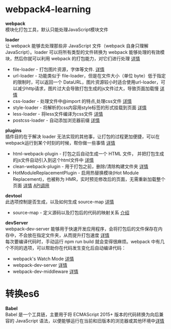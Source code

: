 # webpack4-learning

**webpack<br>**
模块化打包工具，默认只能处理JavaScript模块文件<br>

**loader<br>**
让 webpack 能够去处理那些非 JavaScript 文件（webpack 自身只理解 JavaScript）。loader 可以将所有类型的文件转换为 webpack 能够处理的有效模块，然后你就可以利用 webpack 的打包能力，对它们进行处理 [详情](https://webpack.js.org/loaders)<br>
* file-loader - 打包图片资源，字体等文件.  [详情](https://webpack.js.org/loaders/file-loader)<br>
* url-loader - 功能类似于 file-loader，但是在文件大小（单位 byte）低于指定的限制时，可以返回一个 DataURL，图片资源较小时适合使用url-loader，可以减少http请求，图片过大会导致打包生成的js文件过大，导致页面加载慢  [详情](https://webpack.js.org/loaders/url-loader)<br>
* css-loader - 处理文件中@import 的特点,处理css文件  [详情](https://webpack.js.org/loaders/css-loader)<br>
* style-loader - 将解析的css内容用style标签的形式挂载到页面  [详情](https://webpack.js.org/loaders/style-loader)<br>
* less-loader - 将less文件编译为css文件  [详情](https://www.webpackjs.com/loaders/less-loader)<br>
* postcss-loader - 自动添加浏览器前缀  [详情](https://webpack.js.org/loaders/postcss-loader)<br>

**plugins<br>**
插件目的在于解决 loader 无法实现的其他事，让打包的过程更加便捷，可以在webpack运行到某个时刻的时候，帮你做一些事情 [详情](https://webpack.js.org/plugins)<br>
* html-webpack-plugin - 打包之后自动生成一个 HTML 文件， 并把打包生成的js文件自动引入到这个html文件中  [详情](https://webpack.js.org/loaders/file-loader)<br>
* clean-webpack-plugin - 用于打包之前，删除/清除构建文件夹  [详情](https://www.npmjs.com/package/clean-webpack-plugin)<br>
* HotModuleReplacementPlugin - 启用热替换模块(Hot Module Replacement)，也被称为 HMR，实时预览修改后的页面，无需重新加载整个页面  [详情](https://webpack.js.org/plugins/hot-module-replacement-plugin)  [API调用](https://webpack.js.org/api/hot-module-replacement)<br> 

**devtool<br>**
此选项控制是否生成，以及如何生成 source-map [详情](https://webpack.js.org/configuration/devtool)<br>
* source-map - 定义源码以及打包后的代码的映射关系 [介绍](https://blog.teamtreehouse.com/introduction-source-maps)<br>

**devServer<br>**
webpack-dev-server 能够用于快速开发应用程序，会将打包后的文件保存在内存中，不会放在指定文件夹，从而提升打包速度 [详情](https://webpack.js.org/configuration/dev-server/)<br>
每次要编译代码时，手动运行 npm run build 就会变得很麻烦。webpack 中有几个不同的选项，可以帮助你在代码发生变化后自动编译代码：<br>

* webpack's Watch Mode [详情](https://webpack.js.org/guides/development/#using-watch-mode)<br>
* webpack-dev-server [详情](https://webpack.js.org/guides/development/#using-webpack-dev-server)<br>
* webpack-dev-middleware [详情](https://webpack.js.org/guides/development/#using-webpack-dev-middleware)<br>

# 转换es6

**Babel <br>**
Babel 是一个工具链，主要用于将 ECMAScript 2015+ 版本的代码转换为向后兼容的 JavaScript 语法，以便能够运行在当前和旧版本的浏览器或其他环境中[详情](https://babeljs.io/docs/en/)<br>



